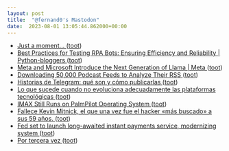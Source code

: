 ```yaml
---
layout: post
title:  "@fernand0's Mastodon"
date:  2023-08-01 13:05:44.862000+00:00
---
```

*  [Just a moment...   ](https://codeorg.medium.com/code-org-recommends-graduation-requirements-in-computer-science-5f04fbf24de) ([toot](https://mastodon.social/@fernand0/110814504213555225))
*  [Best Practices for Testing RPA Bots: Ensuring Efficiency and Reliability \| Python-bloggers ](https://python-bloggers.com/2023/07/best-practices-for-testing-rpa-bots-ensuring-efficiency-and-reliability) ([toot](https://mastodon.social/@fernand0/110814381461290263))
*  [Meta and Microsoft Introduce the Next Generation of Llama \| Meta ](https://about.fb.com/news/2023/07/llama-2) ([toot](https://mastodon.social/@fernand0/110814194518911112))
*  [Downloading 50,000 Podcast Feeds to Analyze Their RSS ](https://www.rssboard.org/news/219/downloading-50000-podcast-feeds-analyz) ([toot](https://mastodon.social/@fernand0/110813976771748229))
*  [Historias de Telegram: qué son y cómo publicarlas ](https://www.xataka.com/basics/historias-telegram-que-como-publicarla) ([toot](https://mastodon.social/@fernand0/110813699493051412))
*  [Lo que sucede cuando no evoluciona adecuadamente las plataformas tecnológicas ](https://mastodon.social/@fernand0/110813473234809135) ([toot](https://mastodon.social/@fernand0/110813473234809135))
*  [IMAX Still Runs on PalmPilot Operating System ](https://www.vice.com/en/article/88x5gb/imax-still-runs-on-palmpilot-operating-syste) ([toot](https://mastodon.social/@fernand0/110813464153139196))
*  [Fallece Kevin Mitnick, el que una vez fue el hacker «más buscado» a sus 59 años. ](https://unaaldia.hispasec.com/2023/07/fallece-kevin-mitnick-el-que-una-vez-fue-el-hacker-mas-buscado-a-sus-59-anos.htm) ([toot](https://mastodon.social/@fernand0/110813155733845159))
*  [Fed set to launch long-awaited instant payments service, modernizing system ](https://www.reuters.com/business/finance/fed-set-launch-long-awaited-instant-payments-service-modernizing-system-2023-07-20) ([toot](https://mastodon.social/@fernand0/110809840047089644))
*  [Por tercera vez ](https://avecesunafoto.wordpress.com/2023/07/31/por-tercera-vez) ([toot](https://mastodon.social/@fernand0/110809819226604170))
